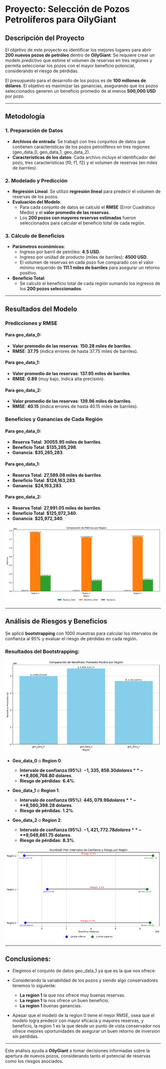 # Proyecto: Selección de Pozos Petrolíferos para OilyGiant

## Descripción del Proyecto
El objetivo de este proyecto es identificar los mejores lugares para abrir **200 nuevos pozos de petróleo** dentro de **OilyGiant**. Se requiere crear un modelo predictivo que estime el volumen de reservas en tres regiones y permita seleccionar los pozos con el mayor beneficio potencial, considerando el riesgo de pérdidas.

El presupuesto para el desarrollo de los pozos es de **100 millones de dólares**. El objetivo es maximizar las ganancias, asegurando que los pozos seleccionados generen un beneficio promedio de al menos **500,000 USD** por pozo.

---

## Metodología

### 1. Preparación de Datos
- **Archivos de entrada**: Se trabajó con tres conjuntos de datos que contienen características de los pozos petrolíferos en tres regiones (geo_data_0, geo_data_1, geo_data_2).
- **Características de los datos**: Cada archivo incluye el identificador del pozo, tres características (f0, f1, f2) y el volumen de reservas (en miles de barriles).

### 2. Modelado y Predicción
- **Regresión Lineal**: Se utilizó **regresión lineal** para predecir el volumen de reservas de los pozos.
- **Evaluación del Modelo**:
  - Para cada conjunto de datos se calculó el **RMSE** (Error Cuadrático Medio) y el **valor promedio de las reservas**.
  - Los **200 pozos con mayores reservas estimadas** fueron seleccionados para calcular el beneficio total de cada región.

### 3. Cálculo de Beneficios
- **Parámetros económicos**:
  - Ingreso por barril de petróleo: **4.5 USD**.
  - Ingreso por unidad de producto (miles de barriles): **4500 USD**.
  - El volumen de reservas en cada pozo fue comparado con el valor mínimo requerido de **111.1 miles de barriles** para asegurar un retorno positivo.
- **Beneficio Total**:
  - Se calculó el beneficio total de cada región sumando los ingresos de los **200 pozos seleccionados**.

---

## Resultados del Modelo

### Predicciones y RMSE

#### Para geo_data_0:
- **Valor promedio de las reservas**: **150.28 miles de barriles**.
- **RMSE**: **37.75** (indica errores de hasta 37.75 miles de barriles).

#### Para geo_data_1:
- **Valor promedio de las reservas**: **137.95 miles de barriles**.
- **RMSE**: **0.89** (muy bajo, indica alta precisión).

#### Para geo_data_2:
- **Valor promedio de las reservas**: **139.96 miles de barriles**.
- **RMSE**: **40.15** (indica errores de hasta 40.15 miles de barriles).

### Beneficios y Ganancias de Cada Región

#### Para geo_data_0:
- **Reserva Total**: **30055.95 miles de barriles**.
- **Beneficio Total**: **$135,265,298**.
- **Ganancia**: **$35,265,283**.

#### Para geo_data_1:
- **Reserva Total**: **27,589.08 miles de barriles**.
- **Beneficio Total**: **$124,163,283**.
- **Ganancia**: **$24,163,283**.

#### Para geo_data_2:
- **Reserva Total**: **27,991.05 miles de barriles**.
- **Beneficio Total**: **$125,972,340**.
- **Ganancia**: **$25,972,340**.
  

![Comparacion de Metricas por Region](img/Compracion_metricas_region.png)

---


## Análisis de Riesgos y Beneficios

Se aplicó **bootstrapping** con 1000 muestras para calcular los intervalos de confianza al 95% y evaluar el riesgo de pérdidas en cada región.

### Resultados del Bootstrapping:

![Comparacion de Beneficios Promedio por Region](img/comparacion_beneficio_promedio.png)

- **Geo_data_0** o **Region 0**:
  - **Intervalo de confianza (95%)**: **$-1,335,858.30 dolares** - **$8,806,768.80 dolares**.
  - **Riesgo de pérdidas**: **6.4%**.

- **Geo_data_1** o **Region 1**:
  - **Intervalo de confianza (95%)**: **$445,079.96 dolares** - **$8,580,398.28 dolares**.
  - **Riesgo de pérdidas**: **1.2%**.

- **Geo_data_2** o **Region 2**:
  - **Intervalo de confianza (95%)**: **$-1,421,772.78 dolares** - **$9,049,861.75 dolares**.
  - **Riesgo de pérdidas**: **8.3%**.

![Intervalos_Confianza_y_riesgo](img/Intervalos_confianza_y_riego.png)


---
## Conclusiones:

- Elegimos el conjunto de datos geo_data_1 ya que es la que nos ofrece:

- Considerando la variabilidad de los pozos y siendo algo conservadores tenemos lo siguiente:
  - **La region 1** la que nos ofrece muy buenas reservas.
  - **La region 1** la nos ofrece un buen beneficio.
  - **La region 1** buenas ganancias.

- Apesar que el modelo de la region 0 tiene el mejor RMSE, osea que el modelo logra predecir con mayor eficacia y mayores reservas, y beneficio, la region 1 es la que desde un punto de vista conservador nos ofrece mejores oportunidades de asegurar un buen retorno de inversion sin perdidas.

---

Este análisis ayuda a **OilyGiant** a tomar decisiones informadas sobre la apertura de nuevos pozos, considerando tanto el potencial de reservas como los riesgos asociados. 

